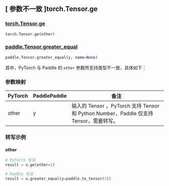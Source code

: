## [ 参数不一致 ]torch.Tensor.ge

### [torch.Tensor.ge](https://pytorch.org/docs/stable/generated/torch.Tensor.ge.html?highlight=torch+tensor+ge#torch.Tensor.ge)

```python
torch.Tensor.ge(other)
```

### [paddle.Tensor.greater_equal](https://www.paddlepaddle.org.cn/documentation/docs/zh/develop/api/paddle/Tensor_cn.html#greater-equal-y-name-none)

```python
paddle.Tensor.greater_equal(y, name=None)
```

其中，PyTorch 与 Paddle 的 `other` 参数所支持类型不一致，具体如下：

### 参数映射
| PyTorch                          | PaddlePaddle                 | 备注                                                   |
|----------------------------------|------------------------------| ------------------------------------------------------ |
| other  |  y  | 输入的 Tensor ，PyTorch 支持 Tensor 和 Python Number，Paddle 仅支持 Tensor，需要转写。 |

### 转写示例
#### other
```python
# PyTorch 写法
result = x.ge(other=2)

# Paddle 写法
result = x.greater_equal(y=paddle.to_tensor(2))
```
